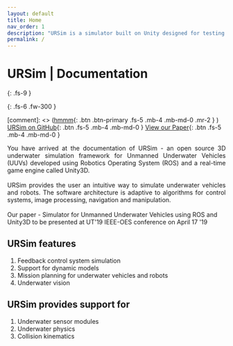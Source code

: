 ```yaml
---
layout: default
title: Home
nav_order: 1
description: "URSim is a simulator built on Unity designed for testing underwater vehicles."
permalink: /
---
```


# URSim | Documentation
{: .fs-9 }


{: .fs-6 .fw-300 }

[comment]: <> ([hmmm](#getting-started){: .btn .btn-primary .fs-5 .mb-4 .mb-md-0 .mr-2 } )
[URSim on GitHub](https://github.com/srmauvsoftware/URSim){: .btn .fs-5 .mb-4 .mb-md-0 }
[View our Paper](https://github.com/srmauvsoftware/URSim/blob/master){: .btn .fs-5 .mb-4 .mb-md-0 }


<div style="text-align: justify"> You have arrived at the documentation of URSim - an open source 3D underwater simulation framework for Unmanned Underwater Vehicles (UUVs) developed using Robotics Operating System (ROS) and a real-time game engine called Unity3D. <br><br>URSim provides the user an intuitive way to simulate underwater vehicles and robots. The software architecture is adaptive to algorithms for control systems, image processing, navigation and manipulation. </div><br> Our paper - Simulator for Unmanned Underwater Vehicles using ROS and Unity3D to be presented at UT'19 IEEE-OES conference on April 17 '19 

## URSim features
1. Feedback control system simulation
2. Support for dynamic models
3. Mission planning for underwater vehicles and robots
4. Underwater vision

## URSim provides support for
1. Underwater sensor modules
2. Underwater physics
3. Collision kinematics





